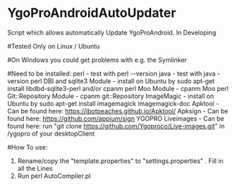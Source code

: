 # YgoProAndroidAutoUpdater
Script which allows automatically Update YgoProAndroid. In Developing

#Tested Only on Linux / Ubuntu

#On Windows you could get problems with e.g. the Symlinker

#Need to be installed: 
perl - test with perl --version
java - test with java -version
perl DBI and sqlite3 Module - install on Ubuntu by sudo apt-get install libdbd-sqlite3-perl and/or cpanm
perl Moo Module - cpanm Moo
perl Git::Repository Module - cpanm git::Repository
ImageMagic - install on Ubuntu by sudo apt-get install imagemagick imagemagick-doc
Apktool - Can be found here: https://ibotpeaches.github.io/Apktool/ 
Apksign - Can be found here: https://github.com/appium/sign
YGOPRO Liveimages - Can be found here:  run "git clone https://github.com/Ygoproco/Live-images.git" in /ygopro of your desktopClient

#How To use: 
1. Rename/copy the "template.properties" to "settings.properties"
. Fill in all the Lines
3. Run perl AutoCompiler.pl
